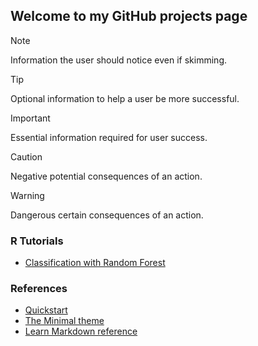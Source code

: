 ## Welcome to my GitHub projects page

> [!NOTE]
> Information the user should notice even if skimming.

> [!TIP]
> Optional information to help a user be more successful.

> [!IMPORTANT]
> Essential information required for user success.

> [!CAUTION]
> Negative potential consequences of an action.

> [!WARNING]
> Dangerous certain consequences of an action.

### R Tutorials

- [Classification with Random Forest](https://lmavila.github.io/markdown_files/RF_Toy.html)

### References

- [Quickstart](https://docs.github.com/es/pages/quickstart)
- [The Minimal theme](https://github.com/pages-themes/minimal)
- [Learn Markdown reference](https://learn.microsoft.com/en-us/contribute/markdown-reference)

